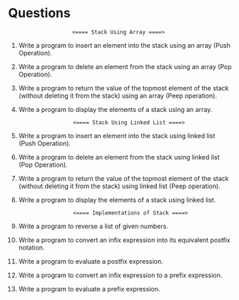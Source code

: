 # Questions

                        <==== Stack Using Array ====>

1. Write a program to insert an element into the stack using an array (Push Operation).
2. Write a program to delete an element from the stack using an array (Pop Operation).
3. Write a program to return the value of the topmost element of the stack (without deleting it from the stack) using an array (Peep operation).
4. Write a program to display the elements of a stack using an array.

                        <==== Stack Using Linked List ====>

5. Write a program to insert an element into the stack using linked list (Push Operation).
6. Write a program to delete an element from the stack using linked list (Pop Operation).
7. Write a program to return the value of the topmost element of the stack (without deleting it from the stack) using linked list (Peep operation).
8. Write a program to display the elements of a stack using linked list.

                        <==== Implementations of Stack ====>

9. Write a program to reverse a list of given numbers.
10. Write a program to convert an infix expression into its equivalent postfix notation.
11. Write a program to evaluate a postfix expression.
12. Write a program to convert an infix expression to a prefix expression.
13. Write a program to evaluate a prefix expression.
